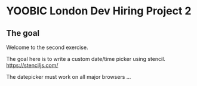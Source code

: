 # YOOBIC London Dev Hiring Project 2
## The goal
Welcome to the second exercise. 

The goal here is to write a custom date/time picker using stencil.
https://stenciljs.com/

The datepicker must work on all major browsers ...